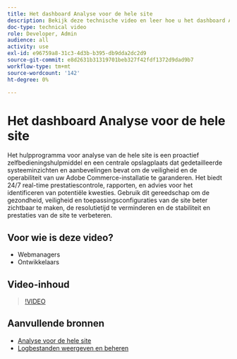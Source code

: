 ```yaml
---
title: Het dashboard Analyse voor de hele site
description: Bekijk deze technische video en leer hoe u het dashboard Analyse voor de hele site kunt gebruiken om toegang te krijgen tot gedetailleerde systeeminzichten en aanbevelingen om de beveiliging en operabiliteit van uw Adobe Commerce-installatie te garanderen.
doc-type: technical video
role: Developer, Admin
audience: all
activity: use
exl-id: e96759a8-31c3-4d3b-b395-db9dda2dc2d9
source-git-commit: e8d2631b31319701beb327f42fdf1372d9dad9b7
workflow-type: tm+mt
source-wordcount: '142'
ht-degree: 0%

---
```


# Het dashboard Analyse voor de hele site

Het hulpprogramma voor analyse van de hele site is een proactief zelfbedieningshulpmiddel en een centrale opslagplaats dat gedetailleerde systeeminzichten en aanbevelingen bevat om de veiligheid en de operabiliteit van uw Adobe Commerce-installatie te garanderen. Het biedt 24/7 real-time prestatiescontrole, rapporten, en advies voor het identificeren van potentiële kwesties. Gebruik dit gereedschap om de gezondheid, veiligheid en toepassingsconfiguraties van de site beter zichtbaar te maken, de resolutietijd te verminderen en de stabiliteit en prestaties van de site te verbeteren.

## Voor wie is deze video?

- Webmanagers
- Ontwikkelaars

## Video-inhoud

>[!VIDEO](https://video.tv.adobe.com/v/344001?quality=12&learn=on)

## Aanvullende bronnen

- [Analyse voor de hele site](https://experienceleague.adobe.com/docs/commerce-operations/tools/site-wide-analysis-tool/intro.html)
- [Logbestanden weergeven en beheren](https://experienceleague.adobe.com/docs/commerce-cloud-service/user-guide/develop/test/log-locations.html)

